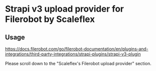# Strapi v3 upload provider for Filerobot by Scaleflex

## Usage

https://docs.filerobot.com/go/filerobot-documentation/en/plugins-and-integrations/third-party-integrations/strapi-plugins/strapi-v3-plugin

Please scroll down to the "Scaleflex's Filerobot upload provider" section.
